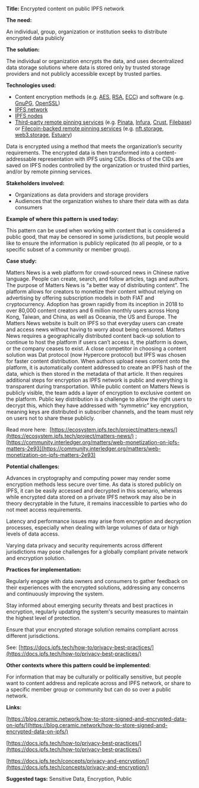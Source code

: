 **Title:** Encrypted content on public IPFS network

**The need:** 

An individual, group, organization or institution seeks to distribute encrypted data publicly

**The solution:** 

The individual or organization encrypts the data, and uses decentralized data storage solutions where data is stored only by trusted storage providers and not publicly accessible except by trusted parties.

**Technologies used:**

- Content encryption methods (e.g. [AES](https://pycryptodome.readthedocs.io/en/latest/src/cipher/aes.html), [RSA](https://cryptography.io/en/latest/hazmat/primitives/asymmetric/rsa/), [ECC](https://pycryptodome.readthedocs.io/en/latest/src/public_key/ecc.html)) and software (e.g. [GnuPG,](https://gnupg.org/) [OpenSSL](https://www.openssl.org/))
- [IPFS network](https://docs.ipfs.tech/)
- [IPFS nodes](https://docs.ipfs.tech/concepts/nodes/#preload)
- [Third-party remote pinning services](https://docs.ipfs.tech/how-to/work-with-pinning-services/) (e.g. [Pinata](https://www.pinata.cloud/), [Infura](https://docs.infura.io/infura/networks/ipfs/how-to/manage-files), [Crust](https://wiki.crust.network/docs/en/buildIPFSW3AuthPin), [Filebase](https://filebase.com/)) or [Filecoin-backed remote pinning services](https://filecoin.io/blog/posts/decentralized-storage-estuary-web3.storage-and-nft.storage/) (e.g. [nft.storage](https://nft.storage/), [web3.storage](https://web3.storage/), [Estuary](https://estuary.tech/))

Data is encrypted using a method that meets the organization’s security requirements. The encrypted data is then transformed into a content-addressable representation with IPFS using CIDs. Blocks of the CIDs are saved on IPFS nodes controlled by the organization or trusted third parties, and/or by remote pinning services.

**Stakeholders involved:**

- Organizations as data providers and storage providers
- Audiences that the organization wishes to share their data with as data consumers

**Example of where this pattern is used today:**

This pattern can be used when working with content that is considered a public good, that may be censored in some jurisdictions, but people would like to ensure the information is publicly replicated (to all people, or to a specific subset of a community or member group).

**Case study:**

Matters News is a web platform for crowd-sourced news in Chinese native language. People can create, search, and follow articles, tags and authors. The purpose of Matters News is “a better way of distributing content”. The platform allows for creators to monetize their content without relying on advertising by offering subscription models in both FIAT and cryptocurrency. Adoption has grown rapidly from its inception in 2018 to over 80,000 content creators and 6 million monthly users across Hong Kong, Taiwan, and China, as well as Oceania, the US and Europe. The Matters News website is built on IPFS so that everyday users can create and access news without having to worry about being censored. Matters News requires a geographically distributed content back-up solution to continue to host the platform if users can’t access it, the platform is down, or the company ceases to exist. A close competitor in choosing a content solution was Dat protocol (now Hypercore protocol) but IPFS was chosen for faster content distribution. When authors upload news content onto the platform, it is automatically content addressed to create an IPFS hash of the data, which is then stored in the metadata of that article. It then requires additional steps for encryption as IPFS network is public and everything is transparent during transportation. While public content on Matters News is publicly visible, the team adds a layer of encryption to exclusive content on the platform. Public key distribution is a challenge to allow the right users to decrypt this, which they have addressed with “symmetric” key encryption, meaning keys are distributed in subscriber channels, and the team must rely on users not to share these publicly.

Read more here: [](https://docs.ipfs.tech/case-studies/morpheus/#the-story) [https://ecosystem.ipfs.tech/project/matters-news/](https://ecosystem.ipfs.tech/project/matters-news/) ; [https://community.interledger.org/matters/web-monetization-on-ipfs-matters-2e93](https://community.interledger.org/matters/web-monetization-on-ipfs-matters-2e93)

**Potential challenges:**

Advances in cryptography and computing power may render some encryption methods less secure over time. As data is stored publicly on IPFS, it can be easily accessed and decrypted in this scenario, whereas while encrypted data stored on a private IPFS network may also be in theory decryptable in the future, it remains inaccessible to parties who do not meet access requirements.

Latency and performance issues may arise from encryption and decryption processes, especially when dealing with large volumes of data or high levels of data access.

Varying data privacy and security requirements across different jurisdictions may pose challenges for a globally compliant private network and encryption solution.

**Practices for implementation:**

Regularly engage with data owners and consumers to gather feedback on their experiences with the encrypted solutions, addressing any concerns and continuously improving the system.

Stay informed about emerging security threats and best practices in encryption, regularly updating the system's security measures to maintain the highest level of protection.

Ensure that your encrypted storage solution remains compliant across different jurisdictions.

See: [https://docs.ipfs.tech/how-to/privacy-best-practices/](https://docs.ipfs.tech/how-to/privacy-best-practices/)

**Other contexts where this pattern could be implemented:**

For information that may be culturally or politically sensitive, but people want to content address and replicate across and IPFS network, or share to a specific member group or community but can do so over a public network.

**Links:**

[https://blog.ceramic.network/how-to-store-signed-and-encrypted-data-on-ipfs/](https://blog.ceramic.network/how-to-store-signed-and-encrypted-data-on-ipfs/)

[https://docs.ipfs.tech/how-to/privacy-best-practices/](https://docs.ipfs.tech/how-to/privacy-best-practices/)

[https://docs.ipfs.tech/concepts/privacy-and-encryption/](https://docs.ipfs.tech/concepts/privacy-and-encryption/)

**Suggested tags:** Sensitive Data, Encryption, Public
